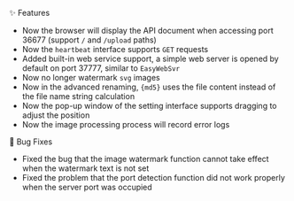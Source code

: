 ✨ Features

- Now the browser will display the API document when accessing port 36677 (support `/` and `/upload` paths)
- Now the `heartbeat` interface supports `GET` requests
- Added built-in web service support, a simple web server is opened by default on port 37777, similar to `EasyWebSvr`
- Now no longer watermark `svg` images
- Now in the advanced renaming, `{md5}` uses the file content instead of the file name string calculation
- Now the pop-up window of the setting interface supports dragging to adjust the position
- Now the image processing process will record error logs

🐛 Bug Fixes

- Fixed the bug that the image watermark function cannot take effect when the watermark text is not set
- Fixed the problem that the port detection function did not work properly when the server port was occupied
